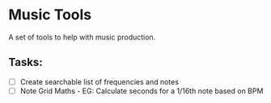 # Music Tools

A set of tools to help with music production.

## Tasks:

- [ ] Create searchable list of frequencies and notes
- [ ] Note Grid Maths - EG: Calculate seconds for a 1/16th note based on BPM